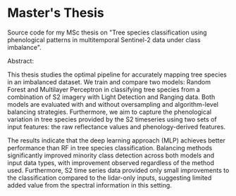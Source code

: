 # Master's Thesis

Source code for my MSc thesis on "Tree species classification using phenological patterns in multitemporal Sentinel-2 data under class imbalance".

Abstract: 

This thesis studies the optimal pipeline for accurately mapping tree species in an imbalanced dataset. We train and compare two
models: Random Forest and Multilayer Perceptron in classifying tree species from a
combination of S2 imagery with Light Detection and Ranging data. Both models are
evaluated with and without oversampling and algorithm-level balancing strategies. Furthermore, we aim to capture the phenological variation
in tree species provided by the S2 timeseries using two sets of input features: the
raw reflectance values and phenology-derived features. 

The results indicate that the deep learning approach (MLP) achieves better performance
than RF in tree species classification. Balancing methods significantly improved minority class detection across both models
and input data types, with improvement observed regardless of the method used.
Furthermore, S2 time series data provided only small improvements to the
classification compared to the lidar-only inputs, suggesting limited added value from
the spectral information in this setting.



